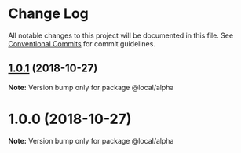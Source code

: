 # Change Log

All notable changes to this project will be documented in this file.
See [Conventional Commits](https://conventionalcommits.org) for commit guidelines.

## [1.0.1](https://github.com/llirikkk/lerna-conventional-commits/compare/@local/alpha@1.0.0...@local/alpha@1.0.1) (2018-10-27)

**Note:** Version bump only for package @local/alpha





# 1.0.0 (2018-10-27)

**Note:** Version bump only for package @local/alpha
